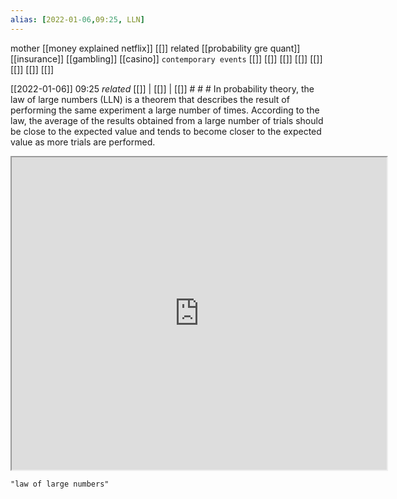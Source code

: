 ```yaml
---
alias: [2022-01-06,09:25, LLN]
---
```

 mother [[money explained netflix]] [[]]
 related [[probability gre quant]] [[insurance]] [[gambling]] [[casino]]
 `contemporary events` [[]] [[]] [[]] [[]] [[]] [[]] [[]] [[]]

[[2022-01-06]] 09:25 _related_ [[]] | [[]] | [[]] # # #
In probability theory, the law of large numbers (LLN) is a theorem that describes the result of performing the same experiment a large number of times. According to the law, the average of the results obtained from a large number of trials should be close to the expected value and tends to become closer to the expected value as more trials are performed.

<iframe src="https://www.wikiwand.com/en/Law_of_large_numbers" width="600" height="500" ></iframe>

```query
"law of large numbers"
```